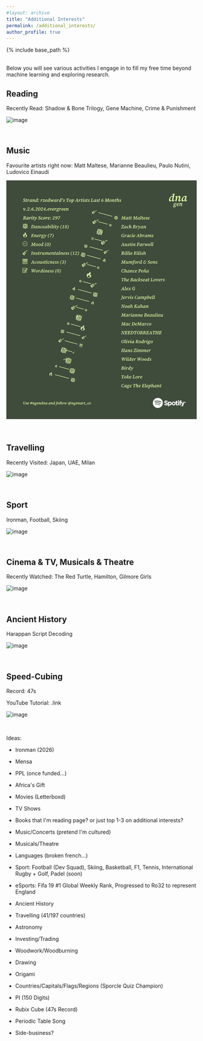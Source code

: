 ```yaml
---
#layout: archive
title: "Additional Interests"
permalink: /additional_interests/
author_profile: true
---
```


{% include base_path %}

<br>
Below you will see various activities I engage in to fill my free time beyond machine learning and exploring research.

<h2> Reading </h2>

Recently Read: Shadow & Bone Trilogy, Gene Machine, Crime & Punishment

![image](rzedward.github.io/images/500x300.png)

<br>

<h2> Music </h2>

Favourite artists right now: Matt Maltese, Marianne Beaulieu, Paulo Nutini, Ludovico Einaudi

![Spotify DNA Poster](/images/spotify.png)

<br>

<h2> Travelling </h2>

Recently Visited: Japan, UAE, Milan

![image](rzedward.github.io/images/500x300.png)

<br>

<h2> Sport </h2>

Ironman, Football, Skiing

![image](rzedward.github.io/images/500x300.png)

<br>

<h2> Cinema & TV, Musicals & Theatre </h2>

Recently Watched: The Red Turtle, Hamilton, Gilmore Girls

![image](rzedward.github.io/images/500x300.png)

<br>

<h2> Ancient History </h2>

Harappan Script Decoding

![image](rzedward.github.io/images/500x300.png)

<br>

<h2> Speed-Cubing </h2>

Record: 47s

YouTube Tutorial: .link

![image](rzedward.github.io/images/500x300.png)

<br>


Ideas:

* Ironman (2026)
* Mensa
* PPL (once funded...)
* Africa's Gift

* Movies (Letterboxd)
* TV Shows
* Books that I'm reading page? or just top 1-3 on additional interests?
* Music/Concerts (pretend I'm cultured)
* Musicals/Theatre
* Languages (broken french...)

* Sport: Football (Dev Squad), Skiing, Basketball, F1, Tennis, International Rugby + Golf, Padel (soon)
* eSports: Fifa 19 #1 Global Weekly Rank, Progressed to Ro32 to represent England
* Ancient History
* Travelling (41/197 countries)
* Astronomy
* Investing/Trading
* Woodwork/Woodburning
* Drawing
* Origami

* Countries/Capitals/Flags/Regions (Sporcle Quiz Champion)
* PI (150 Digits)
* Rubix Cube (47s Record)
* Periodic Table Song

* Side-business?